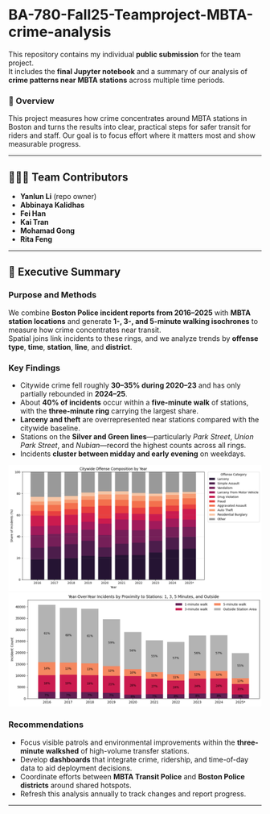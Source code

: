 # BA-780-Fall25-Teamproject-MBTA-crime-analysis
This repository contains my individual **public submission** for the team project.  
It includes the **final Jupyter notebook** and a summary of our analysis of **crime patterns near MBTA stations** across multiple time periods.


### 📘 Overview  
This project measures how crime concentrates around MBTA stations in Boston and turns the results into clear, practical steps for safer transit for riders and staff. Our goal is to focus effort where it matters most and show measurable progress. 

---

## 🧑‍🤝‍🧑 Team Contributors  
- **Yanlun Li** (repo owner)  
- **Abbinaya Kalidhas**  
- **Fei Han**  
- **Kai Tran**  
- **Mohamad Gong**  
- **Rita Feng**

---

## 🧾 Executive Summary

### **Purpose and Methods**  
We combine **Boston Police incident reports from 2016–2025** with **MBTA station locations** and generate **1-, 3-, and 5-minute walking isochrones** to measure how crime concentrates near transit.  
Spatial joins link incidents to these rings, and we analyze trends by **offense type**, **time**, **station**, **line**, and **district**.

### **Key Findings**  
- Citywide crime fell roughly **30–35% during 2020–23** and has only partially rebounded in **2024–25**.  
- About **40% of incidents** occur within a **five-minute walk** of stations, with the **three-minute ring** carrying the largest share.  
- **Larceny and theft** are overrepresented near stations compared with the citywide baseline.  
- Stations on the **Silver and Green lines**—particularly *Park Street*, *Union Park Street*, and *Nubian*—record the highest counts across all rings. 
- Incidents **cluster between midday and early evening** on weekdays.

![Citywide Offense Composition by Year](figures/Offense%20Category.png)
![Year-Over-Year Incidents by Proximity to Stations: 1, 3, 5 Minutes, and Outside](figures/Incidents_by_Proximity.png)

### **Recommendations**  
- Focus visible patrols and environmental improvements within the **three-minute walkshed** of high-volume transfer stations.  
- Develop **dashboards** that integrate crime, ridership, and time-of-day data to aid deployment decisions.  
- Coordinate efforts between **MBTA Transit Police** and **Boston Police districts** around shared hotspots.  
- Refresh this analysis annually to track changes and report progress.

---
